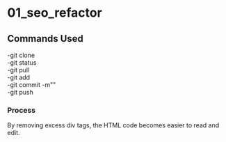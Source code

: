 # 01_seo_refactor  
  
  ## Commands Used
  -git clone  
  -git status  
  -git pull  
  -git add  
  -git commit -m""  
  -git push  

  ### Process
  By removing excess div tags, the HTML code becomes easier to read and edit.